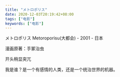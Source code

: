 ```yaml
---
title: "メトロポリス"
date: 2020-12-03T20:19:42+08:00
tags: ["电影"]
keywords: ["电影"]
---
```


メトロポリス Metoroporisu(大都会) - 2001 - 日本

漫画原著：手冢治虫

开头稍显突兀

我是谁？是一个有感情的人类，还是一个统治世界的机器。
